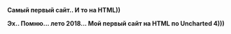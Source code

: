 **Самый первый сайт.. И то на HTML))**

__Эх.. Помню... лето 2018... Мой первый сайт на HTML по Uncharted 4)))__
